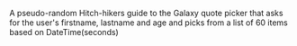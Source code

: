 A pseudo-random Hitch-hikers guide to the Galaxy quote picker that asks for the user's firstname, lastname and age and picks from a list of 60 items based on DateTime(seconds)
